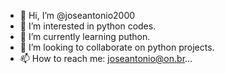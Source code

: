 - 👋 Hi, I’m @joseantonio2000
- 👀 I’m interested in python codes.
- 🌱 I’m currently learning puthon.
- 💞️ I’m looking to collaborate on python projects.
- 📫 How to reach me: joseantonio@on.br...

<!---
joseantonio2000/joseantonio2000 is a ✨ special ✨ repository because its `README.md` (this file) appears on your GitHub profile.
You can click the Preview link to take a look at your changes.
--->
